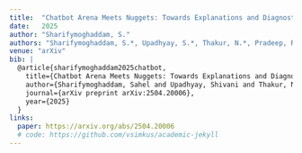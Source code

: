 ```yaml
---
title:  "Chatbot Arena Meets Nuggets: Towards Explanations and Diagnostics in the Evaluation of LLM Responses"
date:   2025
author: "Sharifymoghaddam, S."
authors: "Sharifymoghaddam, S.*, Upadhyay, S.*, Thakur, N.*, Pradeep, R., & Lin, J"
venue: "arXiv"
bib: |
  @article{sharifymoghaddam2025chatbot,
    title={Chatbot Arena Meets Nuggets: Towards Explanations and Diagnostics in the Evaluation of LLM Responses},
    author={Sharifymoghaddam, Sahel and Upadhyay, Shivani and Thakur, Nandan and Pradeep, Ronak and Lin, Jimmy},
    journal={arXiv preprint arXiv:2504.20006},
    year={2025}
  }
links:
  paper: https://arxiv.org/abs/2504.20006
  # code: https://github.com/vsimkus/academic-jekyll
---
```

